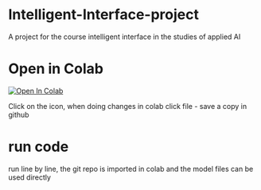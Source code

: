# Intelligent-Interface-project
A project for the course intelligent interface in the studies of applied AI

# Open in Colab

[![Open In Colab](https://colab.research.google.com/assets/colab-badge.svg)](https://colab.research.google.com/github/dubjap/Intelligent-Interface-project/blob/main/Main.ipynb)

Click on the icon, when doing changes in colab click file - save a copy in github

# run code

run line by line, the git repo is imported in colab and the model files can be used directly
